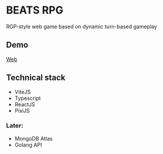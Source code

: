 # BEATS RPG
RGP-style web game based on dynamic turn-based gameplay
## Demo
[Web](https://n4n3x.github.io/beats-rpg/)
## Technical stack
* ViteJS
* Typescript
* ReactJS
* PixiJS
### Later: 
* MongoDB Atlas
* Golang API